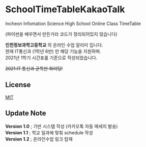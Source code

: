 # SchoolTimeTableKakaoTalk
Incheon Infomation Science High School Online Class TimeTable

(파이썬을 배우면서 만든거라 코드가 정리되어있지 않습니다)

**인천정보과학고등학교** 의 온라인 수업 알리미 입니다.   
현재 IT통신과 (1학년 6반) 만 해당 기능을 지원하며.   
2021년 1학기 시간표를 기준으로 작성되었습니다.  

~~2021 IT 통신과 군특반 화이팅!~~
   
## License
[MIT](https://choosealicense.com/licenses/mit/)
   
   
## Update Note
**Version 1.0** ; 기반 시스템 작성 (카카오톡 자동 메세지 발송)   
**Version 1.1** ; 학교 일과에 맞춰 schedule 작성   
**Version 1.2** ; 온라인수업 링크 탑재   

